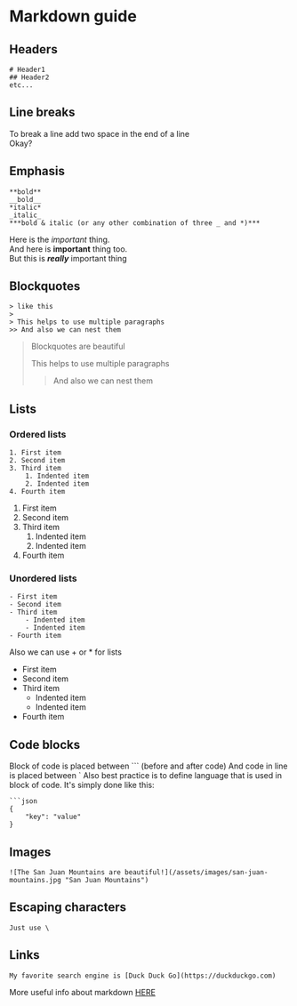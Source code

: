 # Markdown guide
## Headers
```
# Header1
## Header2
etc...
```
## Line breaks
To break a line add two space in the end of a line  
Okay?

## Emphasis
```
**bold**
__bold__
*italic*
_italic_
***bold & italic (or any other combination of three _ and *)***
```
Here is the *important* thing.  
And here is **important** thing too.  
But this is ***really*** important thing  

## Blockquotes
```
> like this
>
> This helps to use multiple paragraphs
>> And also we can nest them
```
> Blockquotes are beautiful
>
> This helps to use multiple paragraphs
>> And also we can nest them

## Lists
### Ordered lists
```
1. First item
2. Second item
3. Third item
    1. Indented item
    2. Indented item
4. Fourth item 
```
1. First item
2. Second item
3. Third item
    1. Indented item
    2. Indented item
4. Fourth item 

### Unordered lists
```
- First item
- Second item
- Third item
    - Indented item
    - Indented item
- Fourth item 
```
Also we can use + or * for lists
- First item
- Second item
- Third item
    - Indented item
    - Indented item
- Fourth item 


## Code blocks
Block of code is placed between ``` (before and after code)
And code in line is placed between `
Also best practice is to define language that is used in block of code.
It's simply done like this:
```
```json
{
    "key": "value"
}
```


## Images

```
![The San Juan Mountains are beautiful!](/assets/images/san-juan-mountains.jpg "San Juan Mountains")
```

## Escaping characters
```
Just use \
```

## Links
```
My favorite search engine is [Duck Duck Go](https://duckduckgo.com)
```

More useful info about markdown [HERE](https://www.markdownguide.org/basic-syntax/)
